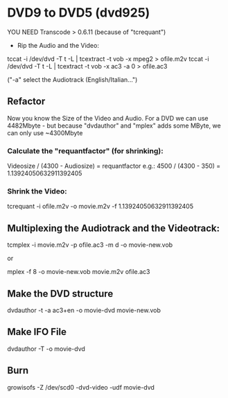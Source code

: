 # DVD9 to DVD5 (dvd925)
YOU NEED Transcode > 0.6.11 (because of "tcrequant")

- Rip the Audio and the Video:

tccat -i /dev/dvd -T t -L | tcextract -t vob -x mpeg2 > ofile.m2v 
tccat -i /dev/dvd -T t -L | tcextract -t vob -x ac3 -a 0 > ofile.ac3 

("-a" select the Audiotrack (English/Italian...") 

## Refactor
Now you know the Size of the Video and Audio. For a DVD we can use 4482Mbyte - but because "dvdauthor" and "mplex" adds some MByte, we can only use ~4300Mbyte 
### Calculate the "requantfactor" (for shrinking):
Videosize / (4300 - Audiosize) = requantfactor 
e.g.: 4500 / (4300 - 350) = 1.13924050632911392405

### Shrink the Video:
tcrequant -i ofile.m2v -o movie.m2v -f 1.13924050632911392405

## Multiplexing the Audiotrack and the Videotrack:
tcmplex -i movie.m2v -p ofile.ac3 -m d -o movie-new.vob

or

mplex -f 8 -o movie-new.vob  movie.m2v ofile.ac3

## Make the DVD structure
dvdauthor -t -a ac3+en -o movie-dvd movie-new.vob

## Make IFO File
dvdauthor -T -o movie-dvd

## Burn
growisofs -Z /dev/scd0 -dvd-video -udf movie-dvd
